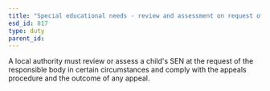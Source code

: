 ```yaml
---
title: "Special educational needs - review and assessment on request of responsible body"
esd_id: 817
type: duty
parent_id:  
---
```


A local authority must review or assess a child's SEN at the request of the responsible body in certain circumstances and comply with the appeals procedure and the outcome of any appeal.


